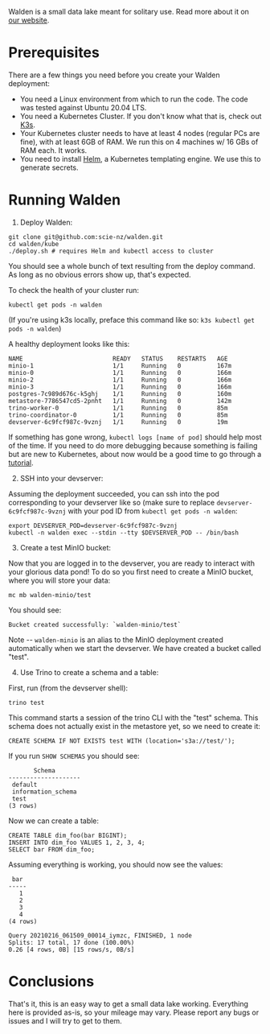 Walden is a small data lake meant for solitary use. Read more about it
on [our website](https://scie.nz/walden).

# Prerequisites

There are a few things you need before you create your Walden deployment:

- You need a Linux environment from which to run the code. The code was
  tested against Ubuntu 20.04 LTS.
- You need a Kubernetes Cluster. If you don't know what that is, check out
  [K3s](https://k3s.io/).
- Your Kubernetes cluster needs to have at least 4 nodes (regular PCs are
  fine), with at least 6GB of RAM. We run this on 4 machines w/ 16 GBs of
  RAM each. It works.
- You need to install [Helm](https://helm.sh/docs/intro/quickstart/), a
  Kubernetes templating engine. We use this to generate secrets.

# Running Walden

1. Deploy Walden:
```
git clone git@github.com:scie-nz/walden.git
cd walden/kube
./deploy.sh # requires Helm and kubectl access to cluster
```

You should see a whole bunch of text resulting from the deploy command. As
long as no obvious errors show up, that's expected.

To check the health of your cluster run:
```
kubectl get pods -n walden
```

(If you're using k3s locally, preface this command like so:
 `k3s kubectl get pods -n walden`)

A healthy deployment looks like this:

```
NAME                         READY   STATUS    RESTARTS   AGE
minio-1                      1/1     Running   0          167m
minio-0                      1/1     Running   0          166m
minio-2                      1/1     Running   0          166m
minio-3                      1/1     Running   0          166m
postgres-7c989d676c-k5ghj    1/1     Running   0          160m
metastore-7786547cd5-2pnht   1/1     Running   0          142m
trino-worker-0               1/1     Running   0          85m
trino-coordinator-0          1/1     Running   0          85m
devserver-6c9fcf987c-9vznj   1/1     Running   0          19m
```

If something has gone wrong, `kubectl logs [name of pod]` should help
most of the time. If you need to do more debugging because something is failing
but are new to Kubernetes, about now would be a good time to go through
a [tutorial](https://kubernetes.io/docs/tutorials/kubernetes-basics/).

2. SSH into your devserver:

Assuming the deployment succeeded, you can ssh into the pod corresponding to
your devserver like so (make sure to replace `devserver-6c9fcf987c-9vznj`
with your pod ID from `kubectl get pods -n walden`:
```
export DEVSERVER_POD=devserver-6c9fcf987c-9vznj
kubectl -n walden exec --stdin --tty $DEVSERVER_POD -- /bin/bash
```

3. Create a test MinIO bucket:

Now that you are logged in to the devserver, you are ready to interact with
your glorious data pond! To do so you first need to create a MinIO bucket,
where you will store your data:
```
mc mb walden-minio/test
```

You should see:
```
Bucket created successfully: `walden-minio/test`
```

Note -- `walden-minio` is an alias to the MinIO deployment created
automatically when we start the devserver. We have created a
bucket called "test".

4. Use Trino to create a schema and a table:

First, run (from the devserver shell):
```
trino test
```

This command starts a session of the trino CLI with the "test" schema. This
schema does not actually exist in the metastore yet, so we need to create it:
```
CREATE SCHEMA IF NOT EXISTS test WITH (location='s3a://test/');
```

If you run `SHOW SCHEMAS` you should see:
```
       Schema
--------------------
 default
 information_schema
 test
(3 rows)
```

Now we can create a table:
```
CREATE TABLE dim_foo(bar BIGINT);
INSERT INTO dim_foo VALUES 1, 2, 3, 4;
SELECT bar FROM dim_foo;
```

Assuming everything is working, you should now see the values:
```
 bar
-----
   1
   2
   3
   4
(4 rows)

Query 20210216_061509_00014_iymzc, FINISHED, 1 node
Splits: 17 total, 17 done (100.00%)
0.26 [4 rows, 0B] [15 rows/s, 0B/s]
```

# Conclusions

That's it, this is an easy way to get a small data lake working. Everything
here is provided as-is, so your mileage may vary. Please report any bugs or
issues and I will try to get to them.
